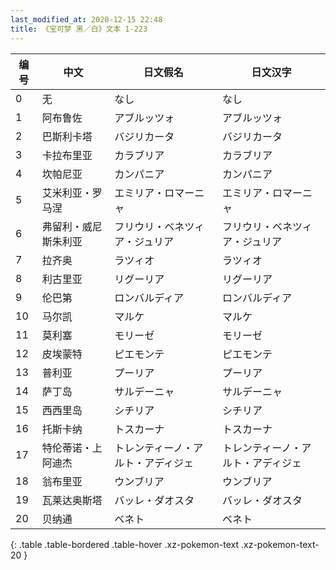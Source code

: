 ```yaml
---
last_modified_at: 2020-12-15 22:48
title: 《宝可梦 黑／白》文本 1-223
---
```

| 编号 | 中文 | 日文假名 | 日文汉字 |
| ---- | ---- | ---- | --- |
| 0 | 无 | なし | なし |
| 1 | 阿布鲁佐 | アブルッツォ | アブルッツォ |
| 2 | 巴斯利卡塔 | バジリカータ | バジリカータ |
| 3 | 卡拉布里亚 | カラブリア | カラブリア |
| 4 | 坎帕尼亚 | カンパニア | カンパニア |
| 5 | 艾米利亚・罗马涅 | エミリア・ロマーニャ | エミリア・ロマーニャ |
| 6 | 弗留利・威尼斯朱利亚 | フリウリ・ベネツィア・ジュリア | フリウリ・ベネツィア・ジュリア |
| 7 | 拉齐奥 | ラツィオ | ラツィオ |
| 8 | 利古里亚 | リグーリア | リグーリア |
| 9 | 伦巴第 | ロンバルディア | ロンバルディア |
| 10 | 马尔凯 | マルケ | マルケ |
| 11 | 莫利塞 | モリーゼ | モリーゼ |
| 12 | 皮埃蒙特 | ピエモンテ | ピエモンテ |
| 13 | 普利亚 | プーリア | プーリア |
| 14 | 萨丁岛 | サルデーニャ | サルデーニャ |
| 15 | 西西里岛 | シチリア | シチリア |
| 16 | 托斯卡纳 | トスカーナ | トスカーナ |
| 17 | 特伦蒂诺・上阿迪杰 | トレンティーノ・アルト・アディジェ | トレンティーノ・アルト・アディジェ |
| 18 | 翁布里亚 | ウンブリア | ウンブリア |
| 19 | 瓦莱达奥斯塔 | バッレ・ダオスタ | バッレ・ダオスタ |
| 20 | 贝纳通 | ベネト | ベネト |
{: .table .table-bordered .table-hover .xz-pokemon-text .xz-pokemon-text-20 }